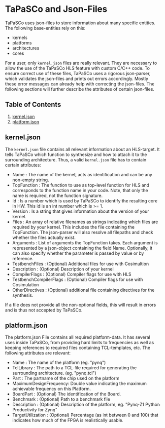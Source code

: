 TaPaSCo and Json-Files
======================

TaPaSCo uses json-files to store information about many specific entities. The following base-entities rely on this:

* kernels
* platforms
* architectures
* cores 

For a user, only `kernel.json` files are really relevant. They are necessary to allow the use of the TaPaSCo HLS feature with custom C/C++ code. To ensure correct use of these files, TaPaSCo uses a rigorous json-parser, which validates the json-files and prints out errors accordingly. Mostly these error messages can already help with correcting the json-files. The following sections will further describe the attributes of certain json-files.


Table of Contents
-----------------

  1. [kernel.json](#kernels)
  2. [platform.json](#platforms)
    
    
kernel.json <a name="kernels"/>
-----------
The `kernel.json` file contains all relevant information about an HLS-target. It tells TaPaSCo which function to synthesize and how to attach it to the surrounding architecture. Thus, a valid `kernel.json` file has to contain certain attributes:

* Name : The name of the kernel, acts as identification and can be any non-empty string.
* TopFunction : The function to use as top-level function for HLS and corresponds to the function name in your code. Note, that only the name is required, not the function signature.
* Id : Is a number which is used by TaPaSCo to identify the resulting core in HW. This id is an int number which is >= 1.
* Version : Is a string that gives information about the version of your kernel.
* Files : An array of relative filenames as strings indicating which files are required by your kernel. This includes the file containing the TopFunction. The json-parser will also resolve all filepaths and check whether the files actually exist.
* Arguments : List of arguments the TopFunction takes. Each argument is represented by a json-object containing the field Name. Optionally, it can also specify whether the parameter is passed by value or by reference.
* TestbenchFiles : (Optional) Additional files for use with Cosimultion
* Description : (Optional) Description of your kernel
* CompilerFlags : (Optional) Compiler flags for use with HLS
* TestbenchCompilerFlags : (Optional) Compiler flags for use with Cosimulation
* OtherDirectives : (Optional) additional file containing directives for the synthesis.

If a file does not provide all the non-optional fields, this will result in errors and is thus not accepted by TaPaSCo.

platform.json <a name="platforms"/>
-------------
The platform.json File contains all required platform-data. It has several uses inside TaPaSCo, from providing hard limits to frequencies as well as keeping references to required files containing TCL-templates, etc.
The following attributes are relevant:

* Name : The name of the platform (eg. "pynq")
* TclLibrary : The path to a TCL-file required for generating the surrounding architecture. (eg. "pynq.tcl")
* Part : The partname of the chip used on the platform
* MaximumDesignFrequency: Double value indicating the maximum achievable frequency on this Platform.
* BoardPart : (Optional) The identification of the Board.
* Benchmark : (Optional) Path to a benchmark file
* Description : (Optional) Description of the platform, eg. "Pynq-Z1 Python Productivity for Zynq"
* TargetUtilization : (Optional) Percentage (as int between 0 and 100) that indicates how much of the FPGA is realistically usable.
